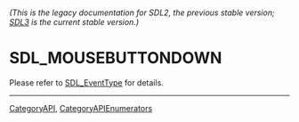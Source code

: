 ###### (This is the legacy documentation for SDL2, the previous stable version; [SDL3](https://wiki.libsdl.org/SDL3/) is the current stable version.)
# SDL_MOUSEBUTTONDOWN

Please refer to [SDL_EventType](SDL_EventType) for details.

----
[CategoryAPI](CategoryAPI), [CategoryAPIEnumerators](CategoryAPIEnumerators)

